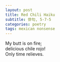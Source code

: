 ```yaml
---
layout: post
title: Red Chili Haiku
subtitle: 俳句, 5-7-5
categories: poetry
tags: mexican nonsense
---
```

My butt is on fire;<br>
delicious chile rojo!<br>
Only time relieves.